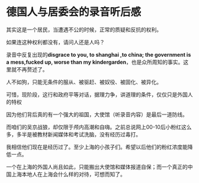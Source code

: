 # 德国人与居委会的录音听后感

其实这是一个居民，当遭遇不公的时候，正常的质疑和反抗的权利。

如果连这种权利都没有，请问人还是人吗？

录音中反复出现的**disgrace to you, to shanghai ,to china; the government is a mess,fucked up, worse than my kindergarden**，也是众所周知的事实。这里就不再赘述了。

人不如狗，只能无条件的服从、被驱赶、被奴役、被固化、被异化。

可惜，现阶段，这行和政府平等对话，据理力争，讲道理的条件，仅仅只是外国人的特权

因为他们背后真的有一个强大的祖国，大使馆（听录音内容）是最后一道防线。

而咱们的吴京战狼，却仅限于颅内高潮和自嗨。之前总说网上00-10后小粉红这么多，多半是被教材新闻媒体和考试洗脑，没有经历过毒打。

我相信他们现在是经历过了。至少上海的小孩子们。希望以后他们的粉红浓度能降低一点。

一个在上海的外国人尚且如此，只能搬出大使馆和媒体报道自保；而一个真正的中国上海本地人在上海会什么样的对待，可想而知了。
